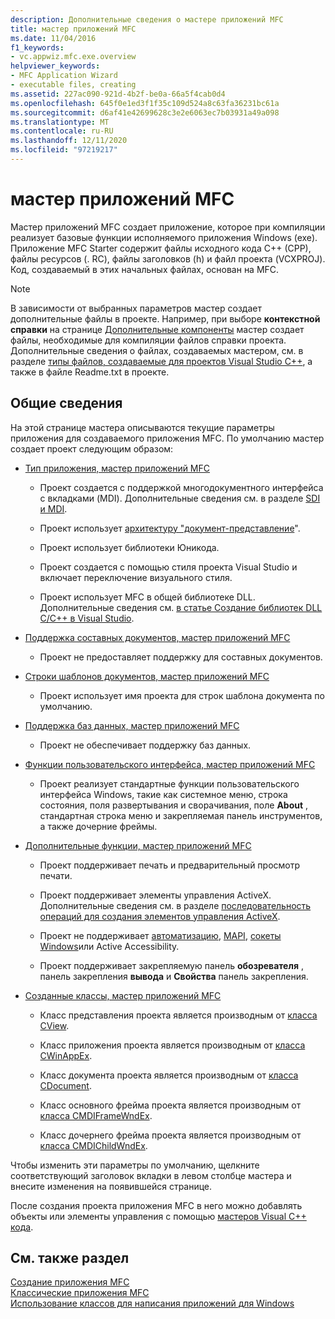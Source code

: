 ```yaml
---
description: Дополнительные сведения о мастере приложений MFC
title: мастер приложений MFC
ms.date: 11/04/2016
f1_keywords:
- vc.appwiz.mfc.exe.overview
helpviewer_keywords:
- MFC Application Wizard
- executable files, creating
ms.assetid: 227ac090-921d-4b2f-be0a-66a5f4cab0d4
ms.openlocfilehash: 645f0e1ed3f1f35c109d524a8c63fa36231bc61a
ms.sourcegitcommit: d6af41e42699628c3e2e6063ec7b03931a49a098
ms.translationtype: MT
ms.contentlocale: ru-RU
ms.lasthandoff: 12/11/2020
ms.locfileid: "97219217"
---
```

# <a name="mfc-application-wizard"></a>мастер приложений MFC

Мастер приложений MFC создает приложение, которое при компиляции реализует базовые функции исполняемого приложения Windows (exe). Приложение MFC Starter содержит файлы исходного кода C++ (CPP), файлы ресурсов (. RC), файлы заголовков (h) и файл проекта (VCXPROJ). Код, создаваемый в этих начальных файлах, основан на MFC.

> [!NOTE]
> В зависимости от выбранных параметров мастер создает дополнительные файлы в проекте. Например, при выборе **контекстной справки** на странице [Дополнительные компоненты](../../mfc/reference/advanced-features-mfc-application-wizard.md) мастер создает файлы, необходимые для компиляции файлов справки проекта. Дополнительные сведения о файлах, создаваемых мастером, см. в разделе [типы файлов, создаваемые для проектов Visual Studio C++](../../build/reference/file-types-created-for-visual-cpp-projects.md), а также в файле Readme.txt в проекте.

## <a name="overview"></a>Общие сведения

На этой странице мастера описываются текущие параметры приложения для создаваемого приложения MFC. По умолчанию мастер создает проект следующим образом:

- [Тип приложения, мастер приложений MFC](../../mfc/reference/application-type-mfc-application-wizard.md)

  - Проект создается с поддержкой многодокументного интерфейса с вкладками (MDI). Дополнительные сведения см. в разделе [SDI и MDI](../../mfc/sdi-and-mdi.md).

  - Проект использует [архитектуру "документ-представление](../../mfc/document-view-architecture.md)".

  - Проект использует библиотеки Юникода.

  - Проект создается с помощью стиля проекта Visual Studio и включает переключение визуального стиля.

  - Проект использует MFC в общей библиотеке DLL. Дополнительные сведения см. [в статье Создание библиотек DLL C/C++ в Visual Studio](../../build/dlls-in-visual-cpp.md).

- [Поддержка составных документов, мастер приложений MFC](../../mfc/reference/compound-document-support-mfc-application-wizard.md)

  - Проект не предоставляет поддержку для составных документов.

- [Строки шаблонов документов, мастер приложений MFC](../../mfc/reference/document-template-strings-mfc-application-wizard.md)

  - Проект использует имя проекта для строк шаблона документа по умолчанию.

- [Поддержка баз данных, мастер приложений MFC](../../mfc/reference/database-support-mfc-application-wizard.md)

  - Проект не обеспечивает поддержку баз данных.

- [Функции пользовательского интерфейса, мастер приложений MFC](../../mfc/reference/user-interface-features-mfc-application-wizard.md)

  - Проект реализует стандартные функции пользовательского интерфейса Windows, такие как системное меню, строка состояния, поля развертывания и сворачивания, поле **About** , стандартная строка меню и закрепляемая панель инструментов, а также дочерние фреймы.

- [Дополнительные функции, мастер приложений MFC](../../mfc/reference/advanced-features-mfc-application-wizard.md)

  - Проект поддерживает печать и предварительный просмотр печати.

  - Проект поддерживает элементы управления ActiveX. Дополнительные сведения см. в разделе [последовательность операций для создания элементов управления ActiveX](../../mfc/sequence-of-operations-for-creating-activex-controls.md).

  - Проект не поддерживает [автоматизацию](../../mfc/automation.md), [MAPI](../../mfc/mapi-support-in-mfc.md), [сокеты Windows](../../mfc/windows-sockets-in-mfc.md)или Active Accessibility.

  - Проект поддерживает закрепляемую панель **обозревателя** , панель закрепления **вывода** и **Свойства** панель закрепления.

- [Созданные классы, мастер приложений MFC](../../mfc/reference/generated-classes-mfc-application-wizard.md)

  - Класс представления проекта является производным от [класса CView](../../mfc/reference/cview-class.md).

  - Класс приложения проекта является производным от [класса CWinAppEx](../../mfc/reference/cwinappex-class.md).

  - Класс документа проекта является производным от [класса CDocument](../../mfc/reference/cdocument-class.md).

  - Класс основного фрейма проекта является производным от [класса CMDIFrameWndEx](../../mfc/reference/cmdiframewndex-class.md).

  - Класс дочернего фрейма проекта является производным от [класса CMDIChildWndEx](../../mfc/reference/cmdichildwndex-class.md).

Чтобы изменить эти параметры по умолчанию, щелкните соответствующий заголовок вкладки в левом столбце мастера и внесите изменения на появившейся странице.

После создания проекта приложения MFC в него можно добавлять объекты или элементы управления с помощью [мастеров Visual C++ кода](../../ide/adding-functionality-with-code-wizards-cpp.md).

## <a name="see-also"></a>См. также раздел

[Создание приложения MFC](../../mfc/reference/creating-an-mfc-application.md)<br/>
[Классические приложения MFC](../../mfc/mfc-desktop-applications.md)<br/>
[Использование классов для написания приложений для Windows](../../mfc/using-the-classes-to-write-applications-for-windows.md)
